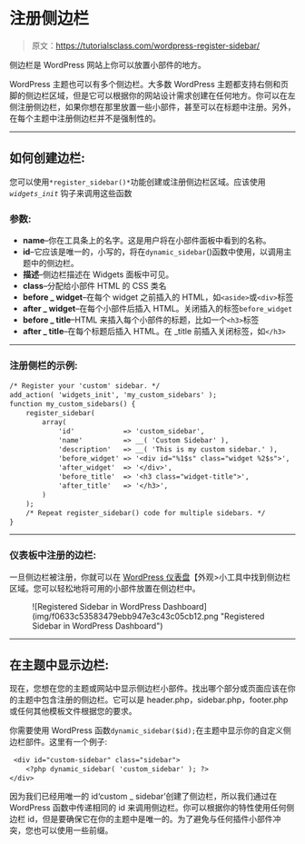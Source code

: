 # 注册侧边栏

> 原文：<https://tutorialsclass.com/wordpress-register-sidebar/>

侧边栏是 WordPress 网站上你可以放置小部件的地方。

WordPress 主题也可以有多个侧边栏。大多数 WordPress 主题都支持右侧和页脚的侧边栏区域，但是它可以根据你的网站设计需求创建在任何地方。你可以在左侧注册侧边栏，如果你想在那里放置一些小部件，甚至可以在标题中注册。另外，在每个主题中注册侧边栏并不是强制性的。

* * *

## 如何创建边栏:

您可以使用`*register_sidebar()*`功能创建或注册侧边栏区域。应该使用 *`widgets_init`* 钩子来调用这些函数

### 参数:

*   **name**–你在工具条上的名字。这是用户将在小部件面板中看到的名称。
*   **id**–它应该是唯一的，小写的，将在`dynamic_sidebar`()函数中使用，以调用主题中的侧边栏。
*   **描述**–侧边栏描述在 Widgets 面板中可见。
*   **class**–分配给小部件 HTML 的 CSS 类名
*   **before _ widget**–在每个 widget 之前插入的 HTML，如`<aside>`或`<div>`标签
*   **after _ widget**–在每个小部件后插入 HTML。关闭插入的标签`before_widget`
*   **before _ title**–HTML 来插入每个小部件的标题，比如一个`<h3>`标签
*   **after _ title**–在每个标题后插入 HTML。在 _title 前插入关闭标签，如`</h3>`

* * *

### 注册侧栏的示例:

```
/* Register your 'custom' sidebar. */
add_action( 'widgets_init', 'my_custom_sidebars' );
function my_custom_sidebars() {
    register_sidebar(
        array(
            'id'            => 'custom_sidebar',
            'name'          => __( 'Custom Sidebar' ),
            'description'   => __( 'This is my custom sidebar.' ),
            'before_widget' => '<div id="%1$s" class="widget %2$s">',
            'after_widget'  => '</div>',
            'before_title'  => '<h3 class="widget-title">',
            'after_title'   => '</h3>',
        )
    );
    /* Repeat register_sidebar() code for multiple sidebars. */
}
```

* * *

### 仪表板中注册的边栏:

一旦侧边栏被注册，你就可以在 [WordPress 仪表盘](https://tutorialsclass.com/wordpress-dashboard-overview/)【外观>小工具中找到侧边栏区域。您可以轻松地将可用的小部件放置在侧边栏中。

<figure class="wp-block-image size-full is-resized border">![Registered Sidebar in WordPress Dashboard](img/f0633c53583479ebb947e3c43c05cb12.png "Registered Sidebar in WordPress Dashboard")</figure>

* * *

## 在主题中显示边栏:

现在，您想在您的主题或网站中显示侧边栏小部件。找出哪个部分或页面应该在你的主题中包含注册的侧边栏。它可以是 header.php，sidebar.php，footer.php 或任何其他模板文件根据您的要求。

你需要使用 WordPress 函数`dynamic_sidebar($id);`在主题中显示你的自定义侧边栏部件。这里有一个例子:

```
 <div id="custom-sidebar" class="sidebar">
    <?php dynamic_sidebar( 'custom_sidebar' ); ?>
</div>
```

因为我们已经用唯一的 id‘custom _ sidebar’创建了侧边栏，所以我们通过在 WordPress 函数中传递相同的 id 来调用侧边栏。你可以根据你的特性使用任何侧边栏 id，但是要确保它在你的主题中是唯一的。为了避免与任何插件小部件冲突，您也可以使用一些前缀。